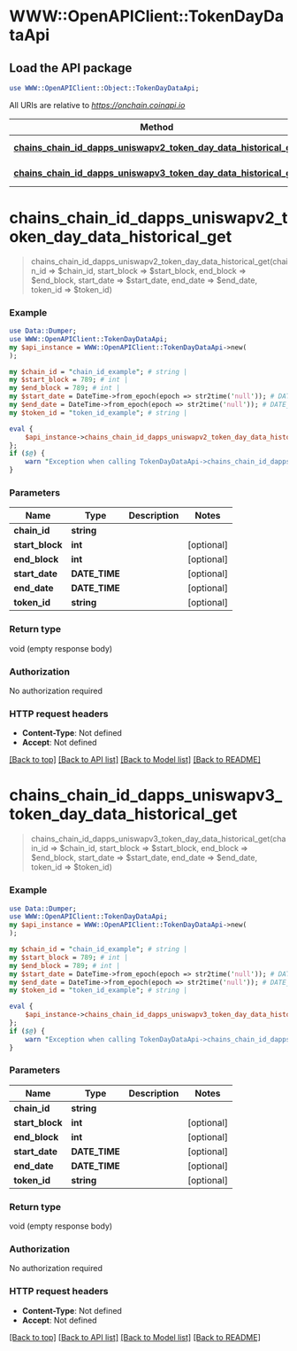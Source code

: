 # WWW::OpenAPIClient::TokenDayDataApi

## Load the API package
```perl
use WWW::OpenAPIClient::Object::TokenDayDataApi;
```

All URIs are relative to *https://onchain.coinapi.io*

Method | HTTP request | Description
------------- | ------------- | -------------
[**chains_chain_id_dapps_uniswapv2_token_day_data_historical_get**](TokenDayDataApi.md#chains_chain_id_dapps_uniswapv2_token_day_data_historical_get) | **GET** /chains/{chain_id}/dapps/uniswapv2/tokenDayData/historical | 
[**chains_chain_id_dapps_uniswapv3_token_day_data_historical_get**](TokenDayDataApi.md#chains_chain_id_dapps_uniswapv3_token_day_data_historical_get) | **GET** /chains/{chain_id}/dapps/uniswapv3/tokenDayData/historical | 


# **chains_chain_id_dapps_uniswapv2_token_day_data_historical_get**
> chains_chain_id_dapps_uniswapv2_token_day_data_historical_get(chain_id => $chain_id, start_block => $start_block, end_block => $end_block, start_date => $start_date, end_date => $end_date, token_id => $token_id)



### Example
```perl
use Data::Dumper;
use WWW::OpenAPIClient::TokenDayDataApi;
my $api_instance = WWW::OpenAPIClient::TokenDayDataApi->new(
);

my $chain_id = "chain_id_example"; # string | 
my $start_block = 789; # int | 
my $end_block = 789; # int | 
my $start_date = DateTime->from_epoch(epoch => str2time('null')); # DATE_TIME | 
my $end_date = DateTime->from_epoch(epoch => str2time('null')); # DATE_TIME | 
my $token_id = "token_id_example"; # string | 

eval {
    $api_instance->chains_chain_id_dapps_uniswapv2_token_day_data_historical_get(chain_id => $chain_id, start_block => $start_block, end_block => $end_block, start_date => $start_date, end_date => $end_date, token_id => $token_id);
};
if ($@) {
    warn "Exception when calling TokenDayDataApi->chains_chain_id_dapps_uniswapv2_token_day_data_historical_get: $@\n";
}
```

### Parameters

Name | Type | Description  | Notes
------------- | ------------- | ------------- | -------------
 **chain_id** | **string**|  | 
 **start_block** | **int**|  | [optional] 
 **end_block** | **int**|  | [optional] 
 **start_date** | **DATE_TIME**|  | [optional] 
 **end_date** | **DATE_TIME**|  | [optional] 
 **token_id** | **string**|  | [optional] 

### Return type

void (empty response body)

### Authorization

No authorization required

### HTTP request headers

 - **Content-Type**: Not defined
 - **Accept**: Not defined

[[Back to top]](#) [[Back to API list]](../README.md#documentation-for-api-endpoints) [[Back to Model list]](../README.md#documentation-for-models) [[Back to README]](../README.md)

# **chains_chain_id_dapps_uniswapv3_token_day_data_historical_get**
> chains_chain_id_dapps_uniswapv3_token_day_data_historical_get(chain_id => $chain_id, start_block => $start_block, end_block => $end_block, start_date => $start_date, end_date => $end_date, token_id => $token_id)



### Example
```perl
use Data::Dumper;
use WWW::OpenAPIClient::TokenDayDataApi;
my $api_instance = WWW::OpenAPIClient::TokenDayDataApi->new(
);

my $chain_id = "chain_id_example"; # string | 
my $start_block = 789; # int | 
my $end_block = 789; # int | 
my $start_date = DateTime->from_epoch(epoch => str2time('null')); # DATE_TIME | 
my $end_date = DateTime->from_epoch(epoch => str2time('null')); # DATE_TIME | 
my $token_id = "token_id_example"; # string | 

eval {
    $api_instance->chains_chain_id_dapps_uniswapv3_token_day_data_historical_get(chain_id => $chain_id, start_block => $start_block, end_block => $end_block, start_date => $start_date, end_date => $end_date, token_id => $token_id);
};
if ($@) {
    warn "Exception when calling TokenDayDataApi->chains_chain_id_dapps_uniswapv3_token_day_data_historical_get: $@\n";
}
```

### Parameters

Name | Type | Description  | Notes
------------- | ------------- | ------------- | -------------
 **chain_id** | **string**|  | 
 **start_block** | **int**|  | [optional] 
 **end_block** | **int**|  | [optional] 
 **start_date** | **DATE_TIME**|  | [optional] 
 **end_date** | **DATE_TIME**|  | [optional] 
 **token_id** | **string**|  | [optional] 

### Return type

void (empty response body)

### Authorization

No authorization required

### HTTP request headers

 - **Content-Type**: Not defined
 - **Accept**: Not defined

[[Back to top]](#) [[Back to API list]](../README.md#documentation-for-api-endpoints) [[Back to Model list]](../README.md#documentation-for-models) [[Back to README]](../README.md)

